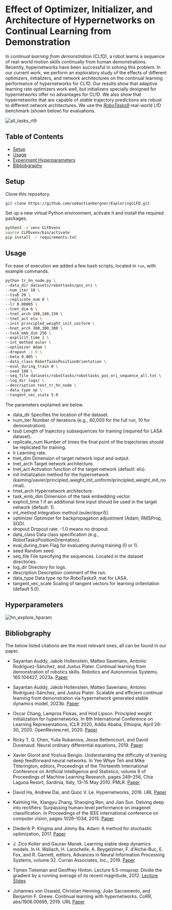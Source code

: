 # Effect of Optimizer, Initializer, and Architecture of Hypernetworks on Continual Learning from Demonstration

In *continual learning from demonstration* (CLfD), a robot learns a sequence of real-world motion skills continually from human demonstrations. Recently, hypernetworks have been successful in solving this problem. In our current work, we perform an exploratory study of the effects of different optimizers, initializers, and network architectures on the continual learning performance of hypernetworks for CLfD. Our results show that adaptive learning rate optimizers work well, but initializers specially designed for hypernetworks offer no advantages for CLfD. We also show that hypernetworks that are capable of *stable* trajectory predictions are robust to different network architectures. We use the [*RoboTasks9*](https://arxiv.org/abs/2311.03600) real-world LfD benchmark (shown below) for evaluations.

![all_tasks_rt9](https://github.com/sebastianbergner/ExploringCLFD/assets/10401716/fd074d1c-3ded-4021-b454-b19d18e94561)


## Table of Contents
- [Setup](#Setup)
- [Usage](#Usage)
- [Experiment Hyperparameters](#Hyperparameters)
- [Bibliobgraphy](#Bibliobgraphy)

## Setup

Clone this repository.

```bash
git clone https://github.com/sebastianbergner/ExploringCLFD.git
```

Set up a new virtual Python environment, activate it and install the required packages.

```bash
python3 -m venv CLFDvenv
source CLFDvenv/bin/activate
pip install -r requirements.txt
```

## Usage

For ease of execution we added a few bash scripts, located in `run`, with example commands.

```bash
python tr_hn_node.py \
--data_dir datasets/robottasks/pos_ori \
--num_iter 10 \
--tsub 20 \
--replicate_num 0 \
--lr 0.00005 \
--tnet_dim 6 \
--tnet_arch 100,100,150 \
--tnet_act elu \
--init principled_weight_init_uniform \
--hnet_arch 300,300,300 \
--task_emb_dim 256 \
--explicit_time 1 \
--int_method euler \
--optimizer Adam \
--dropout -1.0 \
--beta 0.005 \
--data_class RobotTasksPositionOrientation \
--eval_during_train 0 \
--seed 100 \
--seq_file datasets/robottasks/robottasks_pos_ori_sequence_all.txt \
--log_dir logs/ \
--description test_tr_hn_node \
--data_type np \
--tangent_vec_scale 5.0
```

The parameters explained are below.

- data_dir         Specifies the location of the dataset.
- num_iter         Number of iterations (e.g., 40,000 for the full run, 10 for demonstration).
- tsub             Length of trajectory subsequences for training (required for LASA dataset).
- replicate_num    Number of times the final point of the trajectories should be replicated for training.
- lr               Learning rate.
- tnet_dim         Dimension of target network input and output.
- tnet_arch        Target network architecture.
- tnet_act         Activation function of the target network (default: elu).
- init             Initialization method for the hypernetwork (kaiming/xavier/principled_weight_init_uniform/principled_weight_init_normal).
- hnet_arch        Hypernetwork architecture.
- task_emb_dim     Dimension of the task embedding vector.
- explicit_time    1 if an additional time input should be used in the target network (default: 1).
- int_method       Integration method (euler/dopri5).
- optimizer        Optimizer for backpropagation adjustment (Adam, RMSProp, SGD).
- dropout          Dropout rate. -1.0 means no dropout.
- data_class       Data class specification (e.g., RobotTasksPositionOrientation).
- eval_during_train Flag for evaluating during training (0 or 1).
- seed             Random seed.
- seq_file         File specifying the sequences. Located in the dataset directories.
- log_dir          Directory for logs.
- description      Description comment of the run.
- data_type        Data type np for RoboTasks9, mat for LASA.
- tangent_vec_scale Scaling of tangent vectors for learning oritentation (default 5.0).

## Hyperparameters

![hn_explore_hparam](https://github.com/sebastianbergner/ExploringCLFD/assets/10401716/f6335e57-cb51-498e-96a1-4586701ac53e)


## Bibliobgraphy

The below listed citations are the most relevant ones, all can be found in our paper.

- Sayantan Auddy, Jakob Hollenstein, Matteo Saveriano, Antonio Rodríguez-Sánchez, and Justus Piater. Continual learning from demonstration of robotics skills. Robotics and Autonomous Systems, 165:104427, 2023a. [Paper](https://arxiv.org/abs/2202.06843)

- Sayantan Auddy, Jakob Hollenstein, Matteo Saveriano, Antonio Rodríguez-Sánchez, and Justus Piater. Scalable and efficient continual learning from demonstration via hypernetwork generated stable dynamics model, 2023b. [Paper](https://arxiv.org/abs/2311.03600)

- Oscar Chang, Lampros Flokas, and Hod Lipson. Principled weight initialization for hypernetworks. In 8th International Conference on Learning Representations, ICLR 2020, Addis Ababa, Ethiopia, April 26-30, 2020. OpenReview.net, 2020. [Paper](https://openreview.net/forum?id=H1lma24tPB)

- Ricky T. Q. Chen, Yulia Rubanova, Jesse Bettencourt, and David Duvenaud. Neural ordinary differential equations, 2019. [Paper](https://arxiv.org/abs/1806.07366)

- Xavier Glorot and Yoshua Bengio. Understanding the difficulty of training deep feedforward neural networks. In Yee Whye Teh and Mike Titterington, editors, Proceedings of the Thirteenth International Conference on Artificial Intelligence and Statistics, volume 9 of Proceedings of Machine Learning Research, pages 249–256, Chia Laguna Resort, Sardinia, Italy, 13–15 May 2010. PMLR.  [Paper](https://proceedings.mlr.press/v9/glorot10a.html)

- David Ha, Andrew Dai, and Quoc V. Le. Hypernetworks, 2016. URL [Paper](https://arxiv.org/abs/1609.09106)

- Kaiming He, Xiangyu Zhang, Shaoqing Ren, and Jian Sun. Delving deep into rectifiers: Surpassing human-level performance on imagenet classification. In Proceedings of the IEEE international conference on computer vision, pages 1026–1034, 2015. [Paper](https://www.cv-foundation.org/openaccess/content_iccv_2015/papers/He_Delving_Deep_into_ICCV_2015_paper.pdf)

- Diederik P. Kingma and Jimmy Ba. Adam: A method for stochastic optimization, 2017. [Paper](https://arxiv.org/abs/1412.6980)

- J. Zico Kolter and Gaurav Manek. Learning stable deep dynamics models. In H. Wallach, H. Larochelle, A. Beygelzimer, F. d'Alché-Buc, E. Fox, and R. Garnett, editors, Advances in Neural Information Processing Systems, volume 32. Curran Associates, Inc., 2019. [Paper](https://proceedings.neurips.cc/paper_files/paper/2019/file/0a4bbceda17a6253386bc9eb45240e25-Paper.pdf)

- Tijmen Tieleman and Geoffrey Hinton. Lecture 6.5-rmsprop: Divide the gradient by a running average of its recent magnitude, 2012. [Lecture Slides](http://www.cs.toronto.edu/~tijmen/csc321/slides/lecture_slides_lec6.pdf)

- Johannes von Oswald, Christian Henning, João Sacramento, and Benjamin F. Grewe. Continual learning with hypernetworks. CoRR, abs/1906.00695, 2019. URL [Paper](http://arxiv.org/abs/1906.00695)
